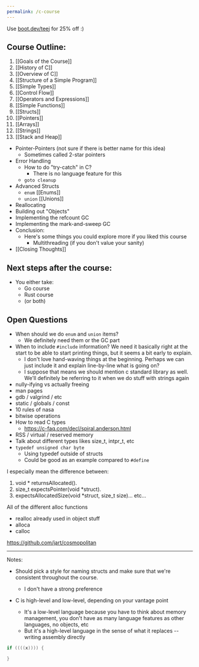 ```yaml
---
permalink: /c-course
---
```

Use [boot.dev/teej](https://boot.dev/teej) for 25% off :)
## Course Outline:

1. [[Goals of the Course]]
2. [[History of C]]
3. [[Overview of C]]
4. [[Structure of a Simple Program]]
5. [[Simple Types]]
6. [[Control Flow]]
7. [[Operators and Expressions]]
8. [[Simple Functions]]
9. [[Structs]]
10. [[Pointers]]
11. [[Arrays]]
12. [[Strings]]
13. [[Stack and Heap]]
- Pointer-Pointers (not sure if there is better name for this idea)
	- Sometimes called 2-star pointers
- Error Handling
	- How to do "try-catch" in C?
		- There is no language feature for this
	- `goto cleanup`
- Advanced Structs
	- `enum` [[Enums]]
	- `union` [[Unions]]
- Reallocating
- Building out "Objects"
- Implementing the refcount GC
- Implementing the mark-and-sweep GC
- Conclusion:
	- Here's some things you could explore more if you liked this course
		- Multithreading (if you don't value your sanity)
- [[Closing Thoughts]]

## Next steps after the course:
- You either take:
	- Go course
	- Rust course
	- (or both)


## Open Questions

- When should we do `enum` and `union` items?
	- We definitely need them or the GC part
- When to include `#include` information? We need it basically right at the start to be able to start printing things, but it seems a bit early to explain.
	- I don't love hand-waving things at the beginning. Perhaps we can just include it and explain line-by-line what is going on?
	- I suppose that means we should mention c standard library as well. We'll definitely be referring to it when we do stuff with strings again
- nully-ifying vs actually freeing
- man pages
- gdb / valgrind / etc
- static / globals / const
- 10 rules of nasa
- bitwise operations
- How to read C types
	- https://c-faq.com/decl/spiral.anderson.html
- RSS / virtual / reserved memory
- Talk about different types likes size_t, intpr_t, etc
- `typedef unsigned char byte`
	- Using typedef outside of structs
	- Could be good as an example compared to `#define`



I especially mean the difference between:
1. void * returnsAllocated().
2. size_t expectsPointer(void *struct). 
3. expectsAllocatedSize(void *struct, size_t size)… etc…


All of the different alloc functions
- realloc already used in object stuff
- alloca
- calloc

 https://github.com/jart/cosmopolitan
**** 
Notes:
- Should pick a style for naming structs and make sure that we're consistent throughout the course.
	- I don't have a strong preference

- C is high-level and low-level, depending on your vantage point
	- It's a low-level language because you have to think about memory management, you don't have as many language features as other languages, no objects, etc
	- But it's a high-level language in the sense of what it replaces -- writing assembly directly



```c
if ((((x)))) {

}
```